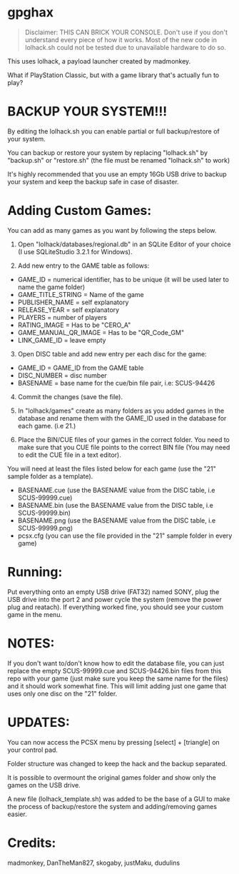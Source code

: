 # gpghax

>Disclaimer: THIS CAN BRICK YOUR CONSOLE. Don't use if you don't understand every piece of how it works. Most of the new code in lolhack.sh could not be tested due to unavailable hardware to do so.

This uses lolhack, a payload launcher created by madmonkey.

What if PlayStation Classic, but with a game library that's actually fun to play?

# BACKUP YOUR SYSTEM!!!

By editing the lolhack.sh you can enable partial or full backup/restore of your system.

You can backup or restore your system by replacing "lolhack.sh" by "backup.sh" or "restore.sh" (the file must be renamed "lolhack.sh" to work)

It's highly recommended that you use an empty 16Gb USB drive to backup your system and keep the backup safe in case of disaster.


# Adding Custom Games:

You can add as many games as you want by following the steps below.

1. Open "lolhack/databases/regional.db" in an SQLite Editor of your choice (I use SQLiteStudio 3.2.1 for Windows).

2. Add new entry to the GAME table as follows:
* GAME_ID = numerical identifier, has to be unique (it will be used later to name the game folder)
* GAME_TITLE_STRING = Name of the game
* PUBLISHER_NAME = self explanatory
* RELEASE_YEAR = self explanatory
* PLAYERS = number of players
* RATING_IMAGE = Has to be "CERO_A"
* GAME_MANUAL_QR_IMAGE = Has to be "QR_Code_GM"
* LINK_GAME_ID = leave empty

3. Open DISC table and add new entry per each disc for the game:
* GAME_ID = GAME_ID from the GAME table
* DISC_NUMBER = disc number
* BASENAME = base name for the cue/bin file pair, i.e: SCUS-94426

4. Commit the changes (save the file).

5. In "lolhack/games" create as many folders as you added games in the database and rename them with the GAME_ID used in the database for each game. (i.e 21.)

6. Place the BIN/CUE files of your games in the correct folder. You need to make sure that you CUE file points to the correct BIN file (You may need to edit the CUE file in a text editor).

You will need at least the files listed below for each game (use the "21" sample folder as a template).
* BASENAME.cue (use the BASENAME value from the DISC table, i.e SCUS-99999.cue)
* BASENAME.bin (use the BASENAME value from the DISC table, i.e SCUS-99999.bin)
* BASENAME.png (use the BASENAME value from the DISC table, i.e SCUS-99999.png)
* pcsx.cfg (you can use the file provided in the "21" sample folder in every game)

# Running:
Put everything onto an empty USB drive (FAT32) named SONY, plug the USB drive into the port 2 and power cycle the system (remove the power plug and reatach). If everything worked fine, you should see your custom game in the menu.

# NOTES:
If you don't want to/don't know how to edit the database file, you can just replace the empty SCUS-99999.cue and SCUS-94426.bin files from this repo with your game (just make sure you keep the same name for the files) and it should work somewhat fine. This will limit adding just one game that uses only one disc on the "21" folder.

# UPDATES:
You can now access the PCSX menu by pressing [select] + [triangle] on your control pad.

Folder structure was changed to keep the hack and the backup separated.

It is possible to overmount the original games folder and show only the games on the USB drive.

A new file (lolhack_template.sh) was added to be the base of a GUI to make the process of backup/restore the system and adding/removing games easier.

# Credits:
madmonkey, DanTheMan827, skogaby, justMaku, dudulins
